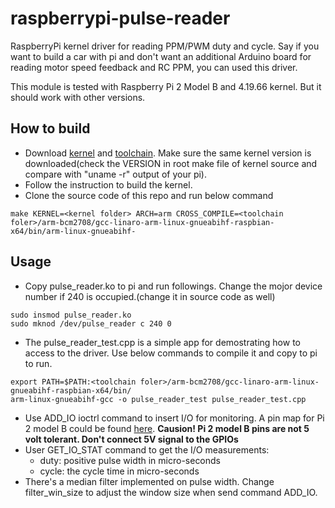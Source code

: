 # raspberrypi-pulse-reader
RaspberryPi kernel driver for reading PPM/PWM duty and cycle. Say if you want to build a car with pi and don't want an additional Arduino board for reading motor speed feedback and RC PPM, you can used this driver.

This module is tested with Raspberry Pi 2 Model B and 4.19.66 kernel. But it should work with other versions.

## How to build
- Download [kernel](https://github.com/raspberrypi/linux) and [toolchain](https://github.com/raspberrypi/tools). Make sure the same kernel version is downloaded(check the VERSION in root make file of kernel source and compare with "uname -r" output of your pi). 
- Follow the instruction to build the kernel.
- Clone the source code of this repo and run below command
```
make KERNEL=<kernel folder> ARCH=arm CROSS_COMPILE=<toolchain foler>/arm-bcm2708/gcc-linaro-arm-linux-gnueabihf-raspbian-x64/bin/arm-linux-gnueabihf-
```

## Usage
- Copy pulse_reader.ko to pi and run followings. Change the mojor device number if 240 is occupied.(change it in source code as well) 
```
sudo insmod pulse_reader.ko
sudo mknod /dev/pulse_reader c 240 0
```
- The pulse_reader_test.cpp is a simple app for demostrating how to access to the driver. Use below commands to compile it and copy to pi to run.
```
export PATH=$PATH:<toolchain foler>/arm-bcm2708/gcc-linaro-arm-linux-gnueabihf-raspbian-x64/bin/
arm-linux-gnueabihf-gcc -o pulse_reader_test pulse_reader_test.cpp
```
- Use ADD_IO ioctrl command to insert I/O for monitoring. A pin map for Pi 2 model B could be found [here](https://docs.microsoft.com/en-us/windows/iot-core/media/pinmappingsrpi/rp2_pinout.png). **Causion! Pi 2 model B pins are not 5 volt tolerant. Don't connect 5V signal to the GPIOs**
- User GET_IO_STAT command to get the I/O measurements:
	- duty: positive pulse width in micro-seconds
    - cycle: the cycle time in micro-seconds
- There's a median filter implemented on pulse width. Change filter_win_size to adjust the window size when send command ADD_IO.